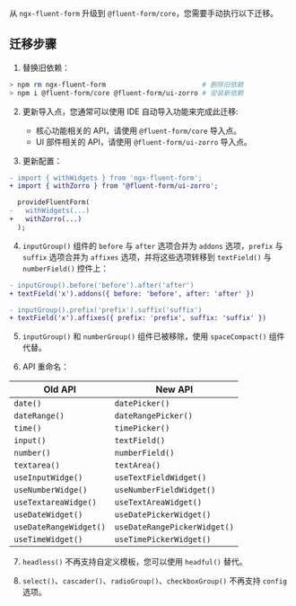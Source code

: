 从 `ngx-fluent-form` 升级到 `@fluent-form/core`，您需要手动执行以下迁移。

## 迁移步骤

1. 替换旧依赖：
```bash
> npm rm ngx-fluent-form                        # 删除旧依赖
> npm i @fluent-form/core @fluent-form/ui-zorro # 安装新依赖
```

2. 更新导入点，您通常可以使用 IDE 自动导入功能来完成此迁移:
   - 核心功能相关的 API，请使用 `@fluent-form/core` 导入点。
   - UI 部件相关的 API，请使用 `@fluent-form/ui-zorro` 导入点。

3. 更新配置：
```diff
- import { withWidgets } from 'ngx-fluent-form';
+ import { withZorro } from '@fluent-form/ui-zorro';

  provideFluentForm(
-   withWidgets(...)
+   withZorro(...)
  );
```

4. `inputGroup()` 组件的 `before` 与 `after` 选项合并为 `addons` 选项，`prefix` 与 `suffix` 选项合并为 `affixes` 选项，并将这些选项转移到 `textField()` 与 `numberField()` 控件上：

```diff
- inputGroup().before('before').after('after')
+ textField('x').addons({ before: 'before', after: 'after' })

- inputGroup().prefix('prefix').suffix('suffix')
+ textField('x').affixes({ prefix: 'prefix', suffix: 'suffix' })
```

5. `inputGroup()` 和 `numberGroup()` 组件已被移除，使用 `spaceCompact()` 组件代替。

6. API 重命名：

| Old API                | New API                      |
| ---------------------- | ---------------------------- |
| `date()`               | `datePicker()`               |
| `dateRange()`          | `dateRangePicker()`          |
| `time()`               | `timePicker()`               |
| `input()`              | `textField()`                |
| `number()`             | `numberField()`              |
| `textarea()`           | `textArea()`                 |
| `useInputWidge()`      | `useTextFieldWidget()`       |
| `useNumberWidge()`     | `useNumberFieldWidget()`     |
| `useTextareaWidge()`   | `useTextAreaWidget()`        |
| `useDateWidget()`      | `useDatePickerWidget()`      |
| `useDateRangeWidget()` | `useDateRangePickerWidget()` |
| `useTimeWidget()`      | `useTimePickerWidget()`      |


7. `headless()` 不再支持自定义模板，您可以使用 `headful()` 替代。

8. `select()`、`cascader()`、`radioGroup()`、`checkboxGroup()` 不再支持 `config` 选项。
